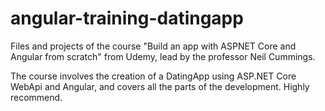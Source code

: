 # angular-training-datingapp
Files and projects of the course "Build an app with ASPNET Core and Angular from scratch" from Udemy, lead by the professor Neil Cummings.

The course involves the creation of a DatingApp using ASP.NET Core WebApi and Angular, and covers all the parts of the development. Highly recommend.
